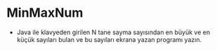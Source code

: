 # MinMaxNum
* Java ile klavyeden girilen N tane sayma sayısından en büyük ve en küçük sayıları bulan ve bu sayıları ekrana yazan programı yazın.